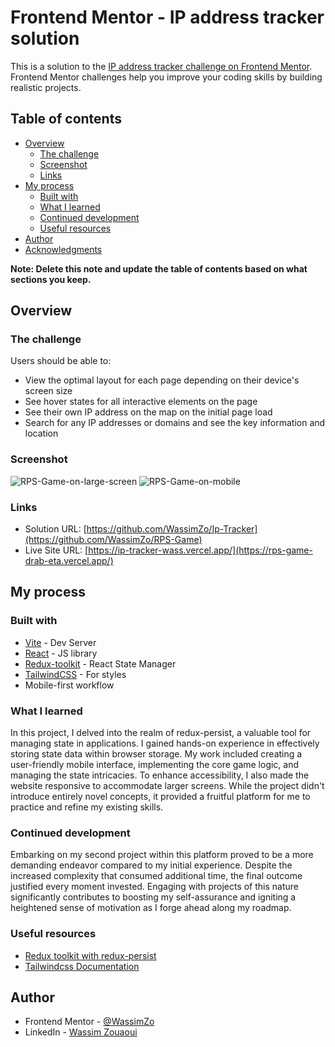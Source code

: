# Frontend Mentor - IP address tracker solution

This is a solution to the [IP address tracker challenge on Frontend Mentor](https://www.frontendmentor.io/challenges/ip-address-tracker-I8-0yYAH0). Frontend Mentor challenges help you improve your coding skills by building realistic projects.

## Table of contents

- [Overview](#overview)
  - [The challenge](#the-challenge)
  - [Screenshot](#screenshot)
  - [Links](#links)
- [My process](#my-process)
  - [Built with](#built-with)
  - [What I learned](#what-i-learned)
  - [Continued development](#continued-development)
  - [Useful resources](#useful-resources)
- [Author](#author)
- [Acknowledgments](#acknowledgments)

**Note: Delete this note and update the table of contents based on what sections you keep.**

## Overview

### The challenge

Users should be able to:

- View the optimal layout for each page depending on their device's screen size
- See hover states for all interactive elements on the page
- See their own IP address on the map on the initial page load
- Search for any IP addresses or domains and see the key information and location

### Screenshot

![RPS-Game-on-large-screen](https://github.com/WassimZo/RPS-Game/blob/master/public/images/LargeScreen.png)
![RPS-Game-on-mobile](https://github.com/WassimZo/RPS-Game/blob/master/public/images/MobileScreen.png)

### Links

- Solution URL: [https://github.com/WassimZo/Ip-Tracker](https://github.com/WassimZo/RPS-Game)
- Live Site URL: [https://ip-tracker-wass.vercel.app/](https://rps-game-drab-eta.vercel.app/)

## My process

### Built with

- [Vite](https://vitejs.dev/) - Dev Server
- [React](https://reactjs.org/) - JS library
- [Redux-toolkit](https://redux-toolkit.js.org/) - React State Manager
- [TailwindCSS](https://tailwindcss.com/) - For styles
- Mobile-first workflow

### What I learned

In this project, I delved into the realm of redux-persist, a valuable tool for managing state in applications. I gained hands-on experience in effectively storing state data within browser storage. My work included creating a user-friendly mobile interface, implementing the core game logic, and managing the state intricacies. To enhance accessibility, I also made the website responsive to accommodate larger screens. While the project didn't introduce entirely novel concepts, it provided a fruitful platform for me to practice and refine my existing skills.

### Continued development

Embarking on my second project within this platform proved to be a more demanding endeavor compared to my initial experience. Despite the increased complexity that consumed additional time, the final outcome justified every moment invested. Engaging with projects of this nature significantly contributes to boosting my self-assurance and igniting a heightened sense of motivation as I forge ahead along my roadmap.

### Useful resources

- [Redux toolkit with redux-persist](https://blog.logrocket.com/persist-state-redux-persist-redux-toolkit-react/)
- [Tailwindcss Documentation](https://tailwindcss.com/docs/installation)

## Author

- Frontend Mentor - [@WassimZo](https://www.frontendmentor.io/profile/WassimZo)
- LinkedIn - [Wassim Zouaoui](https://www.linkedin.com/in/wassim-zouaoui-94354a1b8/)

